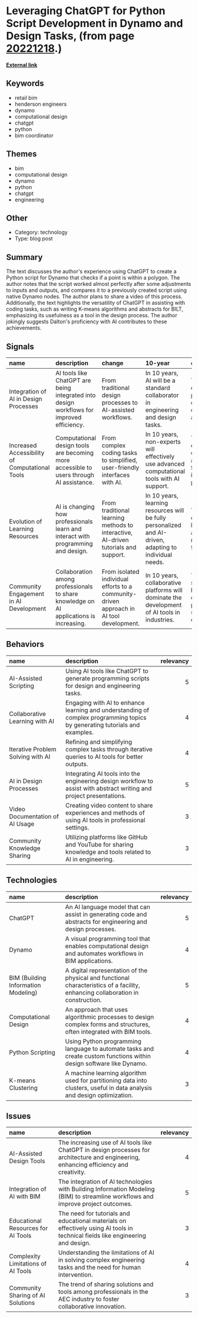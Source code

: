 # __Leveraging ChatGPT for Python Script Development in Dynamo and Design Tasks__, (from page [20221218](https://kghosh.substack.com/p/20221218).)

__[External link](https://www.linkedin.com/posts/dalton-goodwin-067a07107_computationaldesign-dynamo-dynamobim-activity-7009623190134018049-4b5J/?utm_source=share&utm_medium=member_android)__



## Keywords

* retail bim
* henderson engineers
* dynamo
* computational design
* chatgpt
* python
* bim coordinator

## Themes

* bim
* computational design
* dynamo
* python
* chatgpt
* engineering

## Other

* Category: technology
* Type: blog post

## Summary

The text discusses the author's experience using ChatGPT to create a Python script for Dynamo that checks if a point is within a polygon. The author notes that the script worked almost perfectly after some adjustments to inputs and outputs, and compares it to a previously created script using native Dynamo nodes. The author plans to share a video of this process. Additionally, the text highlights the versatility of ChatGPT in assisting with coding tasks, such as writing K-means algorithms and abstracts for BILT, emphasizing its usefulness as a tool in the design process. The author jokingly suggests Dalton's proficiency with AI contributes to these achievements.

## Signals

| name                                           | description                                                                               | change                                                                                  | 10-year                                                                                                 | driving-force                                                                         |   relevancy |
|:-----------------------------------------------|:------------------------------------------------------------------------------------------|:----------------------------------------------------------------------------------------|:--------------------------------------------------------------------------------------------------------|:--------------------------------------------------------------------------------------|------------:|
| Integration of AI in Design Processes          | AI tools like ChatGPT are being integrated into design workflows for improved efficiency. | From traditional design processes to AI-assisted workflows.                             | In 10 years, AI will be a standard collaborator in engineering and design tasks.                        | The need for efficiency and precision in design work is driving AI adoption.          |           4 |
| Increased Accessibility of Computational Tools | Computational design tools are becoming more accessible to users through AI assistance.   | From complex coding tasks to simplified, user-friendly interfaces with AI.              | In 10 years, non-experts will effectively use advanced computational tools with AI support.             | The democratization of technology and the desire for more inclusive design practices. |           4 |
| Evolution of Learning Resources                | AI is changing how professionals learn and interact with programming and design.          | From traditional learning methods to interactive, AI-driven tutorials and support.      | In 10 years, learning resources will be fully personalized and AI-driven, adapting to individual needs. | The push for continuous learning and adaptation in rapidly evolving fields.           |           5 |
| Community Engagement in AI Development         | Collaboration among professionals to share knowledge on AI applications is increasing.    | From isolated individual efforts to a community-driven approach in AI tool development. | In 10 years, collaborative platforms will dominate the development of AI tools in industries.           | The desire for shared knowledge and collective problem-solving in tech communities.   |           4 |

## Behaviors

| name                              | description                                                                                                                |   relevancy |
|:----------------------------------|:---------------------------------------------------------------------------------------------------------------------------|------------:|
| AI-Assisted Scripting             | Using AI tools like ChatGPT to generate programming scripts for design and engineering tasks.                              |           5 |
| Collaborative Learning with AI    | Engaging with AI to enhance learning and understanding of complex programming topics by generating tutorials and examples. |           4 |
| Iterative Problem Solving with AI | Refining and simplifying complex tasks through iterative queries to AI tools for better outputs.                           |           4 |
| AI in Design Processes            | Integrating AI tools into the engineering design workflow to assist with abstract writing and project presentations.       |           5 |
| Video Documentation of AI Usage   | Creating video content to share experiences and methods of using AI tools in professional settings.                        |           3 |
| Community Knowledge Sharing       | Utilizing platforms like GitHub and YouTube for sharing knowledge and tools related to AI in engineering.                  |           3 |

## Technologies

| name                                | description                                                                                                                     |   relevancy |
|:------------------------------------|:--------------------------------------------------------------------------------------------------------------------------------|------------:|
| ChatGPT                             | An AI language model that can assist in generating code and abstracts for engineering and design processes.                     |           5 |
| Dynamo                              | A visual programming tool that enables computational design and automates workflows in BIM applications.                        |           4 |
| BIM (Building Information Modeling) | A digital representation of the physical and functional characteristics of a facility, enhancing collaboration in construction. |           5 |
| Computational Design                | An approach that uses algorithmic processes to design complex forms and structures, often integrated with BIM tools.            |           4 |
| Python Scripting                    | Using Python programming language to automate tasks and create custom functions within design software like Dynamo.             |           4 |
| K-means Clustering                  | A machine learning algorithm used for partitioning data into clusters, useful in data analysis and design optimization.         |           3 |

## Issues

| name                               | description                                                                                                                            |   relevancy |
|:-----------------------------------|:---------------------------------------------------------------------------------------------------------------------------------------|------------:|
| AI-Assisted Design Tools           | The increasing use of AI tools like ChatGPT in design processes for architecture and engineering, enhancing efficiency and creativity. |           4 |
| Integration of AI with BIM         | The integration of AI technologies with Building Information Modeling (BIM) to streamline workflows and improve project outcomes.      |           5 |
| Educational Resources for AI Tools | The need for tutorials and educational materials on effectively using AI tools in technical fields like engineering and design.        |           3 |
| Complexity Limitations of AI Tools | Understanding the limitations of AI in solving complex engineering tasks and the need for human intervention.                          |           4 |
| Community Sharing of AI Solutions  | The trend of sharing solutions and tools among professionals in the AEC industry to foster collaborative innovation.                   |           3 |